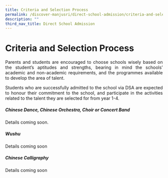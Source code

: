 ```yaml
---
title: Criteria and Selection Process
permalink: /discover-manjusri/direct-school-admission/criteria-and-selection-process/
description: ""
third_nav_title: Direct School Admission
---
```

# **Criteria and Selection Process**

<p style="text-align: justify;">Parents and students are encouraged to choose schools wisely based on the student’s aptitudes and strengths, bearing in mind the schools’ academic and non-academic requirements, and the programmes available to develop the area of talent.&nbsp;</p>

<p style="text-align: justify;">Students who are successfully admitted to the school via DSA are expected to honour their commitment to the school, and participate in the activities related to the talent they are selected for from year 1-4.  </p>

##### **Chinese Dance, Chinese Orchestra, Choir or Concert Band**  

<p style="text-align: justify;">Details coming soon.  </p>

<p style="text-align: justify;">  </p>
  
##### **Wushu**  

<p style="text-align: justify;">Details coming soon</p>

##### **Chinese Calligraphy**  

<p style="text-align: justify;">Details coming soon</p>

<p style="text-align: justify;"></p>